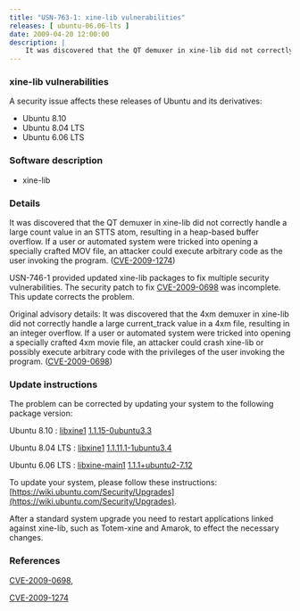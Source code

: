 ```yaml
---
title: "USN-763-1: xine-lib vulnerabilities"
releases: [ ubuntu-06.06-lts ]
date: 2009-04-20 12:00:00
description: |
    It was discovered that the QT demuxer in xine-lib did not correctly handle a large count value in an STTS atom, resulting in a heap-based buffer overflow. If a user or automated system were tricked into opening a specially crafted MOV file, an attacker could execute arbitrary code as the user invoking the program. ([CVE-2009-1274](http://people.ubuntu.com/~ubuntu-security/cve/CVE-2009-1274))
--- 
```

 
### xine-lib vulnerabilities

A security issue affects these releases of Ubuntu and its derivatives:

* Ubuntu 8.10
* Ubuntu 8.04 LTS
* Ubuntu 6.06 LTS

### Software description

* xine-lib 

### Details

It was discovered that the QT demuxer in xine-lib did not correctly handle a large count value in an STTS atom, resulting in a heap-based buffer overflow. If a user or automated system were tricked into opening a specially crafted MOV file, an attacker could execute arbitrary code as the user invoking the program. ([CVE-2009-1274](http://people.ubuntu.com/~ubuntu-security/cve/CVE-2009-1274))

USN-746-1 provided updated xine-lib packages to fix multiple security vulnerabilities. The security patch to fix [CVE-2009-0698](http://people.ubuntu.com/~ubuntu-security/cve/CVE-2009-0698) was incomplete. This update corrects the problem.

Original advisory details: It was discovered that the 4xm demuxer in xine-lib did not correctly handle a large current_track value in a 4xm file, resulting in an integer overflow. If a user or automated system were tricked into opening a specially crafted 4xm movie file, an attacker could crash xine-lib or possibly execute arbitrary code with the privileges of the user invoking the program. ([CVE-2009-0698](http://people.ubuntu.com/~ubuntu-security/cve/CVE-2009-0698)) 

### Update instructions

The problem can be corrected by updating your system to the following package version:

Ubuntu 8.10
 : [libxine1](https://launchpad.net/ubuntu/+source/xine-lib) <span> [1.1.15-0ubuntu3.3](https://launchpad.net/ubuntu/+source/xine-lib/1.1.15-0ubuntu3.3) </span> 

Ubuntu 8.04 LTS
 : [libxine1](https://launchpad.net/ubuntu/+source/xine-lib) <span> [1.1.11.1-1ubuntu3.4](https://launchpad.net/ubuntu/+source/xine-lib/1.1.11.1-1ubuntu3.4) </span> 

Ubuntu 6.06 LTS
 : [libxine-main1](https://launchpad.net/ubuntu/+source/xine-lib) <span> [1.1.1+ubuntu2-7.12](https://launchpad.net/ubuntu/+source/xine-lib/1.1.1+ubuntu2-7.12) </span> 

To update your system, please follow these instructions: [https://wiki.ubuntu.com/Security/Upgrades](https://wiki.ubuntu.com/Security/Upgrades).

After a standard system upgrade you need to restart applications linked against xine-lib, such as Totem-xine and Amarok, to effect the necessary changes. 

### References

 [CVE-2009-0698](http://people.ubuntu.com/~ubuntu-security/cve/CVE-2009-0698), 

 [CVE-2009-1274](http://people.ubuntu.com/~ubuntu-security/cve/CVE-2009-1274)
 
